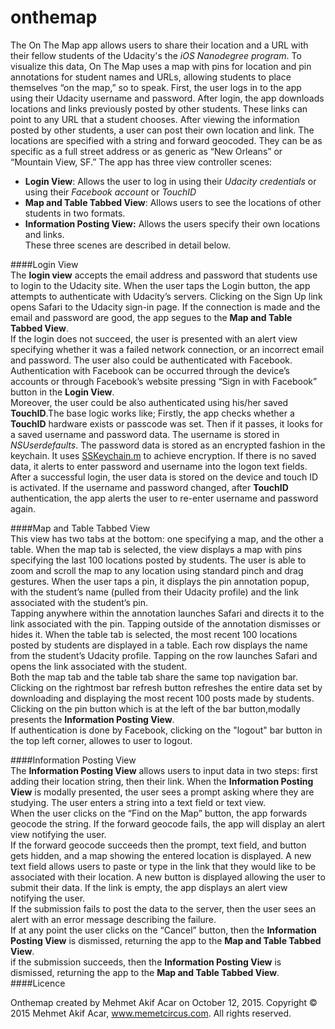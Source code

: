# onthemap  
  
The On The Map app allows users to share their location and a URL with their fellow students of the Udacity's the *iOS Nanodegree program*. To visualize this data, On The Map uses a map with pins for location and pin annotations for student names and URLs, allowing students to place themselves “on the map,” so to speak.
First, the user logs in to the app using their Udacity username and password. After login, the app downloads locations and links previously posted by other students. These links can point to any URL that a student chooses.
After viewing the information posted by other students, a user can post their own location and link. The locations are specified with a string and forward geocoded. They can be as specific as a full street address or as generic as “New Orleans” or “Mountain View, SF.”
The app has three view controller scenes:  

* **Login View**: Allows the user to log in using their *Udacity credentials* or using their *Facebook account* or *TouchID*
* **Map and Table Tabbed View**: Allows users to see the locations of other students in two formats.  
* **Information Posting View:** Allows the users specify their own locations and links.  
These three scenes are described in detail below.  
  
####Login View  
The **login view** accepts the email address and password that students use to login to the Udacity site. When the user taps the Login button, the app attempts to authenticate with Udacity’s servers. Clicking on the Sign Up link opens Safari to the Udacity sign-in page.
If the connection is made and the email and password are good, the app segues to the **Map and Table Tabbed View**.  
If the login does not succeed, the user is presented with an alert view specifying whether it was a failed network connection, or an incorrect email and password.
The user also could be authenticated with Facebook. Authentication with Facebook can be occurred through the device’s accounts or through Facebook’s website pressing “Sign in with Facebook” button in the **Login View**.  
Moreover, the user could be also authenticated using his/her saved **TouchID**.The base logic works like; Firstly, the app checks whether a **TouchID** hardware exists or passcode was set. Then if it passes, it looks for a saved username and password data. The username is stored in *NSUserdefaults*. The password data is stored as an encrypted fashion in the keychain. It uses [SSKeychain.m](https://github.com/soffes/sskeychain4) to achieve encryption.
If there is no saved data, it alerts to enter password and username into the logon text fields. After a successful login, the user data is stored on the device and touch ID is activated.
If the username and password changed, after **TouchID** authentication, the app alerts the user to re-enter username and password again.  
  
####Map and Table Tabbed View  
This view has two tabs at the bottom: one specifying a map, and the other a table. When the map tab is selected, the view displays a map with pins specifying the last 100 locations posted by students. The user is able to zoom and scroll the map to any location using standard pinch and drag gestures. When the user taps a pin, it displays the pin annotation popup, with the student’s name (pulled from their Udacity profile) and the link associated with the student’s pin.  
Tapping anywhere within the annotation launches Safari and directs it to the link associated with the pin. Tapping outside of the annotation dismisses or hides it. When the table tab is selected, the most recent 100 locations posted by students are displayed in a table. Each row displays the name from the student’s Udacity profile. Tapping on the row launches Safari and opens the link associated with the student.  
Both the map tab and the table tab share the same top navigation bar. Clicking on the rightmost bar refresh button refreshes the entire data set by downloading and displaying the most recent 100 posts made by students. Clicking on the pin button which is at the left of the bar button,modally presents the **Information Posting View**.  
If authentication is done by Facebook, clicking on the "logout" bar button in the top left corner, allowes to user to logout.  
  
####Information Posting View  
The **Information Posting View** allows users to input data in two steps: first adding their location string, then their link.
When the **Information Posting View** is modally presented, the user sees a prompt asking where they are studying. The user enters a string into a text field or text view.  
When the user clicks on the “Find on the Map” button, the app forwards geocode the string. If the forward geocode fails, the app will display an alert view notifying the user.  
If the forward geocode succeeds then the prompt, text field, and button gets hidden, and a map showing the entered location is displayed. A new text field allows users to paste or type in the link that they would like to be associated with their location. A new button is displayed allowing the user to submit their data. If the link is empty, the app displays an alert view notifying the user.  
If the submission fails to post the data to the server, then the user sees an alert with an error message describing the failure.  
If at any point the user clicks on the “Cancel” button, then the **Information Posting View** is dismissed, returning the app to the **Map and Table Tabbed View**.  
 if the submission succeeds, then the **Information Posting View** is dismissed, returning the app to the **Map and Table Tabbed View**.  
####Licence  

Onthemap created by Mehmet Akif Acar on October 12, 2015.
Copyright © 2015 Mehmet Akif Acar, www.memetcircus.com. All rights reserved.





